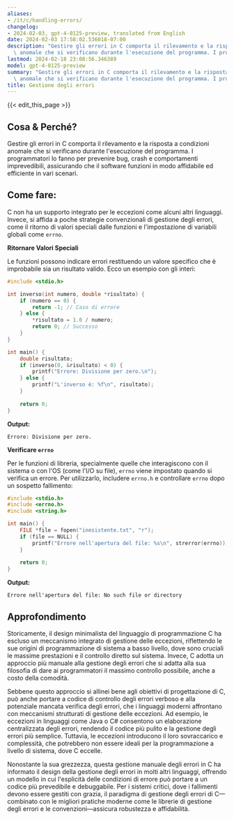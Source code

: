 ```yaml
---
aliases:
- /it/c/handling-errors/
changelog:
- 2024-02-03, gpt-4-0125-preview, translated from English
date: 2024-02-03 17:58:02.536018-07:00
description: "Gestire gli errori in C comporta il rilevamento e la risposta a condizioni\
  \ anomale che si verificano durante l'esecuzione del programma. I programmatori\u2026"
lastmod: 2024-02-18 23:08:56.346389
model: gpt-4-0125-preview
summary: "Gestire gli errori in C comporta il rilevamento e la risposta a condizioni\
  \ anomale che si verificano durante l'esecuzione del programma. I programmatori\u2026"
title: Gestione degli errori
---
```


{{< edit_this_page >}}

## Cosa & Perché?

Gestire gli errori in C comporta il rilevamento e la risposta a condizioni anomale che si verificano durante l'esecuzione del programma. I programmatori lo fanno per prevenire bug, crash e comportamenti imprevedibili, assicurando che il software funzioni in modo affidabile ed efficiente in vari scenari.

## Come fare:

C non ha un supporto integrato per le eccezioni come alcuni altri linguaggi. Invece, si affida a poche strategie convenzionali di gestione degli errori, come il ritorno di valori speciali dalle funzioni e l'impostazione di variabili globali come `errno`.

**Ritornare Valori Speciali**

Le funzioni possono indicare errori restituendo un valore specifico che è improbabile sia un risultato valido. Ecco un esempio con gli interi:

```c
#include <stdio.h>

int inverso(int numero, double *risultato) {
    if (numero == 0) {
        return -1; // Caso di errore
    } else {
        *risultato = 1.0 / numero;
        return 0; // Successo
    }
}

int main() {
    double risultato;
    if (inverso(0, &risultato) < 0) {
        printf("Errore: Divisione per zero.\n");
    } else {
        printf("L'inverso è: %f\n", risultato);
    }
    
    return 0;
}
```

**Output:**
```
Errore: Divisione per zero.
```

**Verificare `errno`**

Per le funzioni di libreria, specialmente quelle che interagiscono con il sistema o con l'OS (come l'I/O su file), `errno` viene impostato quando si verifica un errore. Per utilizzarlo, includere `errno.h` e controllare `errno` dopo un sospetto fallimento:

```c
#include <stdio.h>
#include <errno.h>
#include <string.h>

int main() {
    FILE *file = fopen("inesistente.txt", "r");
    if (file == NULL) {
        printf("Errore nell'apertura del file: %s\n", strerror(errno));
    }
    
    return 0;
}
```

**Output:**
```
Errore nell'apertura del file: No such file or directory
```

## Approfondimento

Storicamente, il design minimalista del linguaggio di programmazione C ha escluso un meccanismo integrato di gestione delle eccezioni, riflettendo le sue origini di programmazione di sistema a basso livello, dove sono cruciali le massime prestazioni e il controllo diretto sul sistema. Invece, C adotta un approccio più manuale alla gestione degli errori che si adatta alla sua filosofia di dare ai programmatori il massimo controllo possibile, anche a costo della comodità.

Sebbene questo approccio si allinei bene agli obiettivi di progettazione di C, può anche portare a codice di controllo degli errori verboso e alla potenziale mancata verifica degli errori, che i linguaggi moderni affrontano con meccanismi strutturati di gestione delle eccezioni. Ad esempio, le eccezioni in linguaggi come Java o C# consentono un elaborazione centralizzata degli errori, rendendo il codice più pulito e la gestione degli errori più semplice. Tuttavia, le eccezioni introducono il loro sovraccarico e complessità, che potrebbero non essere ideali per la programmazione a livello di sistema, dove C eccelle.

Nonostante la sua grezzezza, questa gestione manuale degli errori in C ha informato il design della gestione degli errori in molti altri linguaggi, offrendo un modello in cui l'esplicità delle condizioni di errore può portare a un codice più prevedibile e debuggabile. Per i sistemi critici, dove i fallimenti devono essere gestiti con grazia, il paradigma di gestione degli errori di C—combinato con le migliori pratiche moderne come le librerie di gestione degli errori e le convenzioni—assicura robustezza e affidabilità.
